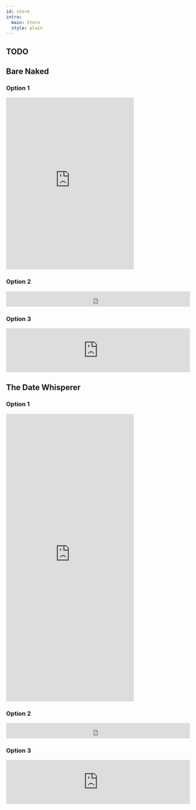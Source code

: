 ```yaml
---
id: store
intro:
  main: Store
  style: plain
---
```


## TODO

## Bare Naked

### Option 1

<div class="bandcamp">
<iframe style="border: 0; width: 350px; height: 470px;" src="https://bandcamp.com/EmbeddedPlayer/album=3780420270/size=large/bgcol=FEFEFE/linkcol=9A0007/tracklist=false/transparent=true/" seamless><a href="http://chaikenmusic.bandcamp.com/album/caylia-chaiken-bare-naked">Caylia Chaiken: Bare Naked by Caylia Chaiken</a></iframe>
</div>

### Option 2

<div class="bandcamp">
<iframe style="border: 0; width: 100%; height: 42px;" src="https://bandcamp.com/EmbeddedPlayer/album=3780420270/size=small/bgcol=FEFEFE/linkcol=9A0007/transparent=true/" seamless><a href="http://chaikenmusic.bandcamp.com/album/caylia-chaiken-bare-naked">Caylia Chaiken: Bare Naked by Caylia Chaiken</a></iframe>
</div>

### Option 3

<div class="bandcamp">
<iframe style="border: 0; width: 100%; height: 120px;" src="https://bandcamp.com/EmbeddedPlayer/album=3780420270/size=large/bgcol=FEFEFE/linkcol=9A0007/tracklist=false/artwork=small/transparent=true/" seamless><a href="http://chaikenmusic.bandcamp.com/album/caylia-chaiken-bare-naked">Caylia Chaiken: Bare Naked by Caylia Chaiken</a></iframe>
</div>

## The Date Whisperer

### Option 1

<div class="bandcamp">
<iframe style="border: 0; width: 350px; height: 786px;" src="https://bandcamp.com/EmbeddedPlayer/album=1681758002/size=large/bgcol=FEFEFE/linkcol=9A0007/package=390365217/transparent=true/" seamless><a href="http://chaikenmusic.bandcamp.com/album/caylia-chaiken-the-date-whisperer">Caylia Chaiken: The Date Whisperer by Caylia Chaiken</a></iframe>
</div>

### Option 2

<div class="bandcamp">
<iframe style="border: 0; width: 100%; height: 42px;" src="https://bandcamp.com/EmbeddedPlayer/album=1681758002/size=small/bgcol=FEFEFE/linkcol=9A0007/transparent=true/" seamless><a href="http://chaikenmusic.bandcamp.com/album/caylia-chaiken-the-date-whisperer">Caylia Chaiken: The Date Whisperer by Caylia Chaiken</a></iframe>
</div>

### Option 3

<div class="bandcamp">
<iframe style="border: 0; width: 100%; height: 120px;" src="https://bandcamp.com/EmbeddedPlayer/album=1681758002/size=large/bgcol=FEFEFE/linkcol=9A0007/tracklist=false/artwork=small/transparent=true/" seamless><a href="http://chaikenmusic.bandcamp.com/album/caylia-chaiken-the-date-whisperer">Caylia Chaiken: The Date Whisperer by Caylia Chaiken</a></iframe>
</div>
